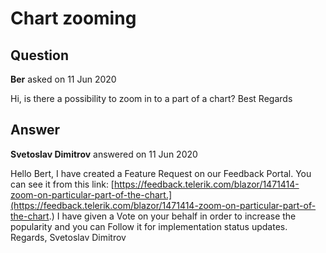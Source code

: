 # Chart zooming

## Question

**Ber** asked on 11 Jun 2020

Hi, is there a possibility to zoom in to a part of a chart? Best Regards

## Answer

**Svetoslav Dimitrov** answered on 11 Jun 2020

Hello Bert, I have created a Feature Request on our Feedback Portal. You can see it from this link: [https://feedback.telerik.com/blazor/1471414-zoom-on-particular-part-of-the-chart.](https://feedback.telerik.com/blazor/1471414-zoom-on-particular-part-of-the-chart.) I have given a Vote on your behalf in order to increase the popularity and you can Follow it for implementation status updates. Regards, Svetoslav Dimitrov
